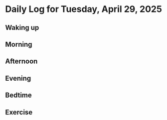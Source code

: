 # Daily Log for Tuesday, April 29, 2025

## Waking up

## Morning

## Afternoon

## Evening

## Bedtime

## Exercise
